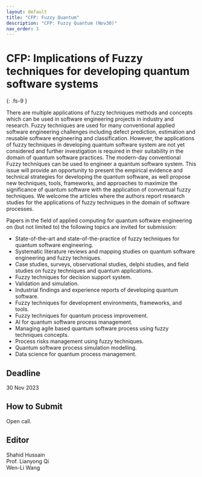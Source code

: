 ```yaml
---
layout: default
title: "CFP: Fuzzy Quantum"
description: "CFP: Fuzzy Quantum (Nov30)"
nav_order: 3
---
```


# CFP: Implications of Fuzzy techniques for developing quantum software systems
{: .fs-9 }

There are multiple applications of fuzzy techniques methods and concepts which can be used in
software engineering projects in industry and research. Fuzzy techniques are used for many
conventional applied software engineering challenges including defect prediction, estimation and
reusable software engineering and classification. However, the applications of fuzzy techniques
in developing quantum software system are not yet considered and further investigation is
required in their suitability in the domain of quantum software practices. The modern-day
conventional Fuzzy techniques can be used to engineer a quantum software system.
This issue will provide an opportunity to present the empirical evidence and technical strategies
for developing the quantum software, as well propose new techniques, tools, frameworks, and
approaches to maximize the significance of quantum software with the application of conventual
fuzzy techniques. We welcome the articles where the authors report research studies for the
applications of fuzzy techniques in the domain of software processes.

Papers in the field of
applied computing for quantum software engineering on (but not limited to) the following topics
are invited for submission:

- State-of-the-art and state-of-the-practice of fuzzy techniques for quantum software engineering.
- Systematic literature reviews and mapping studies on quantum software engineering and fuzzy techniques.
- Case studies, surveys, observational studies, delphi studies, and field studies on fuzzy techniques and quantum applications.
- Fuzzy techniques for decision support system.
- Validation and simulation.
- Industrial findings and experience reports of developing quantum software.
- Fuzzy techniques for development environments, frameworks, and tools.
- Fuzzy techniques for quantum process improvement.
- AI for quantum software process management.
- Managing agile based quantum software process using fuzzy techniques concepts.
- Process risks management using fuzzy techniques.
- Quantum software process simulation modelling.
- Data science for quantum process management.

## Deadline

30 Nov 2023

## How to Submit

Open call.


## Editor

Shahid Hussain   
Prof. Lianyong Qi   
Wen-Li Wang
 
